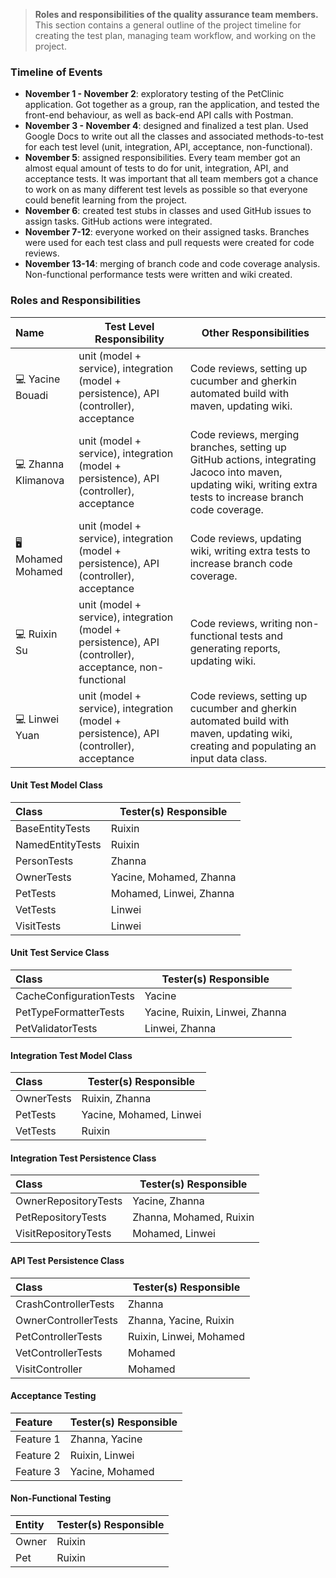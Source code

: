 > **Roles and responsibilities of the quality assurance team members.** This section contains a general outline of the project timeline for creating the test plan, managing team workflow, and working on the project. 

### Timeline of Events
* **November 1 - November 2**: exploratory testing of the PetClinic application. Got together as a group, ran the application, and tested the front-end behaviour, as well as back-end API calls with Postman.
* **November 3 - November 4**: designed and finalized a test plan. Used Google Docs to write out all the classes and associated methods-to-test for each test level (unit, integration, API, acceptance, non-functional). 
* **November 5**: assigned responsibilities. Every team member got an almost equal amount of tests to do for unit, integration, API, and acceptance tests. It was important that all team members got a chance to work on as many different test levels as possible so that everyone could benefit learning from the project.
* **November 6**: created test stubs in classes and used GitHub issues to assign tasks. GitHub actions were integrated.
* **November 7-12**: everyone worked on their assigned tasks. Branches were used for each test class and pull requests were created for code reviews. 
* **November 13-14**: merging of branch code and code coverage analysis. Non-functional performance tests were written and wiki created.

### Roles and Responsibilities
|Name            |Test Level Responsibility | Other Responsibilities|
| :-------------| ------- | ------------- | 
|💻 Yacine Bouadi|unit (model + service), integration (model + persistence), API (controller), acceptance |Code reviews, setting up cucumber and gherkin automated build with maven, updating wiki.|
|💻 Zhanna Klimanova|unit (model + service), integration (model + persistence), API (controller), acceptance|Code reviews, merging branches, setting up GitHub actions, integrating Jacoco into maven, updating wiki, writing extra tests to increase branch code coverage. |
|🖥️ Mohamed Mohamed|unit (model + service), integration (model + persistence), API (controller), acceptance|Code reviews, updating wiki, writing extra tests to increase branch code coverage.|
|💻 Ruixin Su|unit (model + service), integration (model + persistence), API (controller), acceptance, non-functional|Code reviews, writing non-functional tests and generating reports, updating wiki. |
|💻 Linwei Yuan|unit (model + service), integration (model + persistence), API (controller), acceptance|Code reviews, setting up cucumber and gherkin automated build with maven, updating wiki, creating and populating an input data class. |

#### Unit Test Model Class 
|Class            |Tester(s) Responsible | 
| :-------------| ------- | 
|BaseEntityTests|Ruixin|
|NamedEntityTests|Ruixin|
|PersonTests|Zhanna|
|OwnerTests|Yacine, Mohamed, Zhanna|
|PetTests|Mohamed, Linwei, Zhanna|
|VetTests|Linwei|
|VisitTests|Linwei|

#### Unit Test Service Class 
|Class            |Tester(s) Responsible | 
| :-------------| ------- | 
|CacheConfigurationTests|Yacine|
|PetTypeFormatterTests|Yacine, Ruixin, Linwei, Zhanna|
|PetValidatorTests|Linwei, Zhanna|

#### Integration Test Model Class 
|Class            |Tester(s) Responsible | 
| :-------------| ------- | 
|OwnerTests|Ruixin, Zhanna|
|PetTests|Yacine, Mohamed, Linwei|
|VetTests|Ruixin|

#### Integration Test Persistence Class 
|Class            |Tester(s) Responsible | 
| :-------------| ------- | 
|OwnerRepositoryTests|Yacine, Zhanna|
|PetRepositoryTests|Zhanna, Mohamed, Ruixin|
|VisitRepositoryTests|Mohamed, Linwei|

#### API Test Persistence Class 
|Class            |Tester(s) Responsible | 
| :-------------| ------- | 
|CrashControllerTests|Zhanna|
|OwnerControllerTests|Zhanna, Yacine, Ruixin|
|PetControllerTests|Ruixin, Linwei, Mohamed|
|VetControllerTests|Mohamed|
|VisitController|Mohamed|

#### Acceptance Testing
|Feature        |Tester(s) Responsible | 
| :-------------| ------- | 
|Feature 1|Zhanna, Yacine|
|Feature 2|Ruixin, Linwei|
|Feature 3|Yacine, Mohamed|

#### Non-Functional Testing
|Entity            |Tester(s) Responsible | 
| :-------------| ------- | 
|Owner|Ruixin|
|Pet| Ruixin|

